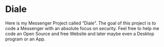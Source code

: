 # Diale
Here is my Messenger Project called “Diale”. 
The goal of this project is to code a Messenger with an absolute focus on security.
Feel free to help me code an Open Source and free Website and later maybe even a Desktop program or an App.
